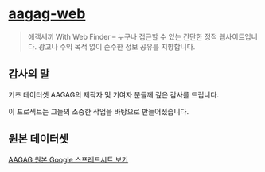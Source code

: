 # [aagag-web](https://raccoon-mh.github.io/aagag-web/)
> 애객세끼 With Web Finder – 누구나 접근할 수 있는 간단한 정적 웹사이트입니다.
광고나 수익 목적 없이 순수한 정보 공유를 지향합니다.

## 감사의 말


기초 데이터셋 AAGAG의 제작자 및 기여자 분들께 깊은 감사를 드립니다.

이 프로젝트는 그들의 소중한 작업을 바탕으로 만들어졌습니다.

## 원본 데이터셋
[AAGAG 원본 Google 스프레드시트 보기](https://docs.google.com/spreadsheets/d/1VkCrA0KODJUfr89z8vnWNDJLFz2AtOSGG-JsBLzdGww/edit?gid=1764281125#gid=1764281125)
